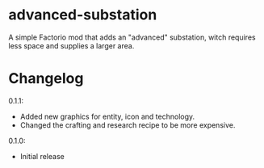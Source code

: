 # advanced-substation
A simple Factorio mod that adds an "advanced" substation, witch requires less space and supplies a larger area.

# Changelog
0.1.1:
- Added new graphics for entity, icon and technology.
- Changed the crafting and research recipe to be more expensive.

0.1.0:
- Initial release
